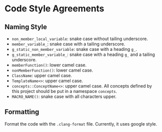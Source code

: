# Code Style Agreements
## Naming Style
- `non_member_local_variable`: snake case without tailing underscore.
- `member_variable_`: snake case with a tailing underscore.
- `g_static_non_member_variable`: snake case with a heading `g_`.
- `g_static_member_variable_`: snake case with a heading `g_` and a tailing underscore.
- `memberFunction()`: lower camel case.
- `nonMemberFunction()`: lower camel case.
- `ClassName`: upper camel case.
- `TemplateName<>`: upper camel case.
- `concepts::ConceptName<>`: upper camel case. All concepts defined by this project should be put in a namespace `concepts`.
- `MACRO_NAME()`: snake case with all characters upper.
## Formatting
Format the code with the `.clang-format` file. Currently, it uses google style.